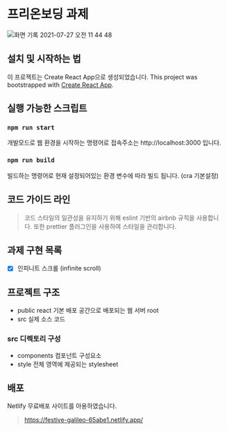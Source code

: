# 프리온보딩 과제

![화면 기록 2021-07-27 오전 11 44 48](https://user-images.githubusercontent.com/61695175/127087509-57fd461d-b1b8-48bb-835c-d0637ad3c7f8.gif)

## 설치 및 시작하는 법

이 프로젝트는 Create React App으로 생성되었습니다.
This project was bootstrapped with [Create React App](https://github.com/facebook/create-react-app).

## 실행 가능한 스크립트

### `npm run start`

개발모드로 웹 환경을 시작하는 명령어로
접속주소는 http://localhost:3000 입니다.

### `npm run build`

빌드하는 명령어로 현재 설정되어있는 환경 변수에 따라 빌드 됩니다.
(cra 기본설정)

## 코드 가이드 라인

> 코드 스타일의 일관성을 유지하기 위해 eslint 기반의 airbnb 규칙을 사용합니다.
> 또한 prettier 플러그인을 사용하여 스타일을 관리합니다.

## 과제 구현 목록

- [x] 인피니트 스크롤 (infinite scroll)

## 프로젝트 구조

- public react 기본 배포 공간으로 배포되는 웹 서버 root
- src 실제 소스 코드

### src 디렉토리 구성

- components 컴포넌트 구성요소
- style 전체 영역에 제공되는 stylesheet

## 배포

Netlify 무료배포 사이트를 아용하였습니다.

> https://festive-galileo-65abe1.netlify.app/
